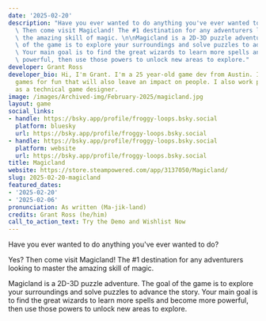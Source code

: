 ```yaml
---
date: '2025-02-20'
description: "Have you ever wanted to do anything you've ever wanted to do? \n\nYes?\
  \ Then come visit Magicland! The #1 destination for any adventurers looking to master\
  \ the amazing skill of magic. \n\nMagicland is a 2D-3D puzzle adventure. The goal\
  \ of the game is to explore your surroundings and solve puzzles to advance the story.\
  \ Your main goal is to find the great wizards to learn more spells and become more\
  \ powerful, then use those powers to unlock new areas to explore."
developer: Grant Ross
developer_bio: Hi, I'm Grant. I'm a 25 year-old game dev from Austin. I try to make
  games for fun that will also leave an impact on people. I also work professionally
  as a technical game designer.
image: /images/Archived-img/February-2025/magicland.jpg
layout: game
social_links:
- handle: https://bsky.app/profile/froggy-loops.bsky.social
  platform: bluesky
  url: https://bsky.app/profile/froggy-loops.bsky.social
- handle: https://bsky.app/profile/froggy-loops.bsky.social
  platform: website
  url: https://bsky.app/profile/froggy-loops.bsky.social
title: Magicland
website: https://store.steampowered.com/app/3137050/Magicland/
slug: 2025-02-20-magicland
featured_dates:
- '2025-02-20'
- '2025-02-06'
pronunciation: As written (Ma-jik-land)
credits: Grant Ross (he/him)
call_to_action_text: Try the Demo and Wishlist Now
---
```



Have you ever wanted to do anything you've ever wanted to do? 

Yes? Then come visit Magicland! The #1 destination for any adventurers looking to master the amazing skill of magic. 

Magicland is a 2D-3D puzzle adventure. The goal of the game is to explore your surroundings and solve puzzles to advance the story. Your main goal is to find the great wizards to learn more spells and become more powerful, then use those powers to unlock new areas to explore.